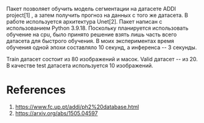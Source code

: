 Пакет позволяет обучить модель сегментации на датасете ADDI project[1] , а затем получить прогноз на данных с того же датасета.  В работе используется архитектура Unet[2].
Пакет написан с использованием Python 3.9.18.
Поскольку планируется использовать обучение на cpu, было принято решение взять лишь часть всего датасета для быстрого обучения. В моих экспериментах время обучения одной эпохи составляло 10 секунд, а инференса -- 3 секунды.

Train датасет состоит из 80 изображений и масок. Valid датасет -- из 20. В качестве test датасета используется 10 изображений.


# References
1. https://www.fc.up.pt/addi/ph2%20database.html
2. https://arxiv.org/abs/1505.04597
